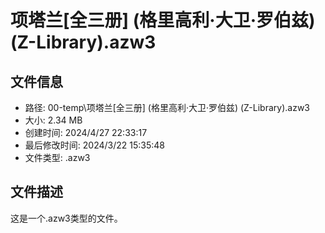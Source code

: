﻿# 项塔兰[全三册] (格里高利·大卫·罗伯兹) (Z-Library).azw3

## 文件信息
- 路径: 00-temp\项塔兰[全三册] (格里高利·大卫·罗伯兹) (Z-Library).azw3
- 大小: 2.34 MB
- 创建时间: 2024/4/27 22:33:17
- 最后修改时间: 2024/3/22 15:35:48
- 文件类型: .azw3

## 文件描述
这是一个.azw3类型的文件。

